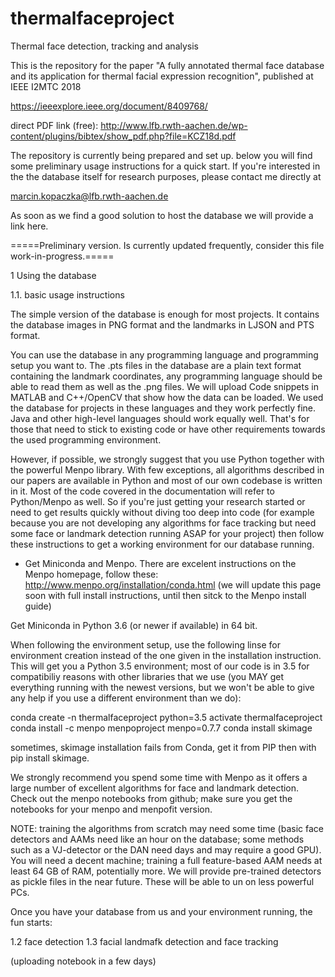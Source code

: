 # thermalfaceproject
Thermal face detection, tracking and analysis

This is the repository for the paper "A fully annotated thermal face database and its application for thermal facial expression recognition", published at IEEE I2MTC 2018

https://ieeexplore.ieee.org/document/8409768/

direct PDF link (free):
http://www.lfb.rwth-aachen.de/wp-content/plugins/bibtex/show_pdf.php?file=KCZ18d.pdf

The repository is currently being prepared and set up. below you will find some preliminary usage instructions for a quick start. If you're interested in the the database itself for research purposes, please contact me directly at 

marcin.kopaczka@lfb.rwth-aachen.de

As soon as we find a good solution to host the database we will provide a link here.


=====Preliminary version. Is currently updated frequently, consider this file work-in-progress.=====

1 Using the database

1.1. basic usage instructions

The simple version of the database is enough for most projects. It contains the database images in PNG format and the landmarks in LJSON and PTS format.

You can use the database in any programming language and programming setup you want to. The .pts files in the database are a plain text format containing the landmark coordinates, any programming language should be able to read them as well as the .png files. We will upload Code snippets in MATLAB and C++/OpenCV that show how the data can be loaded. We used the database for projects in these languages and they work perfectly fine. Java and other high-level languages should work equally well. That's for those that need to stick to existing code or have other requirements towards the used programming environment.

However, if possible, we strongly suggest that you use Python together with the powerful Menpo library. With few exceptions, all algorithms described in our papers are available in Python and most of our own codebase is written in it. Most of the code covered in the documentation will refer to Python/Menpo as well. So if you're just getting your research started or need to get results quickly without diving too deep into code (for example because you are not developing any algorithms for face tracking but need some face or landmark detection running ASAP for your project) then follow these instructions to get a working environment for our database running.

* Get Miniconda and Menpo. There are excelent instructions on the Menpo homepage, follow these:
http://www.menpo.org/installation/conda.html
(we will update this page soon with full install instructions, until then sitck to the Menpo install guide)

Get Miniconda in Python 3.6 (or newer if available) in 64 bit.

When following the environment setup, use the following linse for environment creation instead of the one given in the installation instruction. This will get you a Python 3.5 environment; most of our code is in 3.5 for compatibiliy reasons with other libraries that we use (you MAY get everything running with the newest versions, but we won't be able to give any help if you use a different environment than we do):

conda create -n thermalfaceproject python=3.5
activate thermalfaceproject
conda install -c menpo menpoproject menpo=0.7.7
conda install skimage

sometimes, skimage installation fails from Conda, get it from PIP then with pip install skimage.

We strongly recommend you spend some time with Menpo as it offers a large number of excellent algorithms for face and landmark detection. Check out the menpo notebooks from github; make sure you get the notebooks for your menpo and menpofit version.

NOTE: training the algorithms from scratch may need some time (basic face detectors and AAMs need like an hour on the database; some methods such as a VJ-detector or the DAN need days and may require a good GPU). You will need a decent machine; training a full feature-based AAM needs at least 64 GB of RAM, potentially more. We will provide pre-trained detectors as pickle files in the near future. These will be able to un on less powerful PCs.

Once you have your database from us and your environment running, the fun starts:

1.2 face detection
1.3 facial landmafk detection and face tracking

(uploading notebook in a few days)
